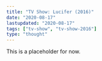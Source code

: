 ```yaml
---
title: "TV Show: Lucifer (2016)"
date: "2020-08-17"
lastupdated: "2020-08-17"
tags: ["tv-show", "tv-show-2016"]
type: "thought"
---
```


This is a placeholder for now.
